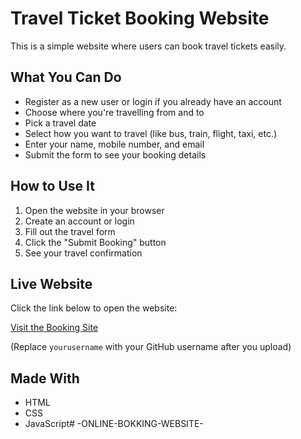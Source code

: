 # Travel Ticket Booking Website

This is a simple website where users can book travel tickets easily.

## What You Can Do

- Register as a new user or login if you already have an account
- Choose where you're travelling from and to
- Pick a travel date
- Select how you want to travel (like bus, train, flight, taxi, etc.)
- Enter your name, mobile number, and email
- Submit the form to see your booking details

## How to Use It

1. Open the website in your browser
2. Create an account or login
3. Fill out the travel form
4. Click the "Submit Booking" button
5. See your travel confirmation

## Live Website

Click the link below to open the website:

[Visit the Booking Site](https://yourusername.github.io/travel-booking-site/)

(Replace `yourusername` with your GitHub username after you upload)

## Made With

- HTML
- CSS
- JavaScript# -ONLINE-BOKKING-WEBSITE-
